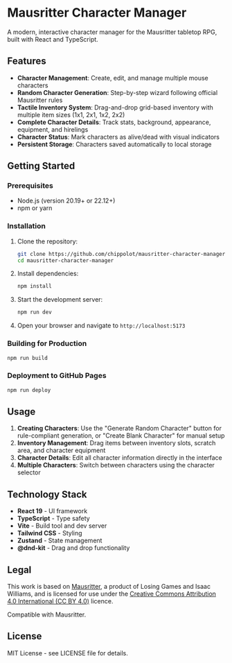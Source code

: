 # Mausritter Character Manager

A modern, interactive character manager for the Mausritter tabletop RPG, built with React and TypeScript.

## Features

- **Character Management**: Create, edit, and manage multiple mouse characters
- **Random Character Generation**: Step-by-step wizard following official Mausritter rules
- **Tactile Inventory System**: Drag-and-drop grid-based inventory with multiple item sizes (1x1, 2x1, 1x2, 2x2)
- **Complete Character Details**: Track stats, background, appearance, equipment, and hirelings
- **Character Status**: Mark characters as alive/dead with visual indicators
- **Persistent Storage**: Characters saved automatically to local storage

## Getting Started

### Prerequisites

- Node.js (version 20.19+ or 22.12+)
- npm or yarn

### Installation

1. Clone the repository:
   ```bash
   git clone https://github.com/chippolot/mausritter-character-manager.git
   cd mausritter-character-manager
   ```

2. Install dependencies:
   ```bash
   npm install
   ```

3. Start the development server:
   ```bash
   npm run dev
   ```

4. Open your browser and navigate to `http://localhost:5173`

### Building for Production

```bash
npm run build
```

### Deployment to GitHub Pages

```bash
npm run deploy
```

## Usage

1. **Creating Characters**: Use the "Generate Random Character" button for rule-compliant generation, or "Create Blank Character" for manual setup
2. **Inventory Management**: Drag items between inventory slots, scratch area, and character equipment
3. **Character Details**: Edit all character information directly in the interface
4. **Multiple Characters**: Switch between characters using the character selector

## Technology Stack

- **React 19** - UI framework
- **TypeScript** - Type safety
- **Vite** - Build tool and dev server
- **Tailwind CSS** - Styling
- **Zustand** - State management
- **@dnd-kit** - Drag and drop functionality

## Legal

This work is based on [Mausritter](https://mausritter.com), a product of Losing Games and Isaac Williams, and is licensed for use under the [Creative Commons Attribution 4.0 International (CC BY 4.0)](https://creativecommons.org/licenses/by/4.0/) licence.

Compatible with Mausritter.

## License

MIT License - see LICENSE file for details.
